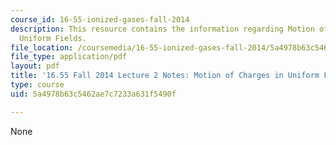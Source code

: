 ```yaml
---
course_id: 16-55-ionized-gases-fall-2014
description: This resource contains the information regarding Motion of Charges in
  Uniform Fields.
file_location: /coursemedia/16-55-ionized-gases-fall-2014/5a4978b63c5462ae7c7233a631f5490f_MIT16_55F14_Lecture2.pdf
file_type: application/pdf
layout: pdf
title: '16.55 Fall 2014 Lecture 2 Notes: Motion of Charges in Uniform Fields'
type: course
uid: 5a4978b63c5462ae7c7233a631f5490f

---
```

None